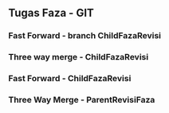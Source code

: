## Tugas Faza - GIT

### Fast Forward - branch ChildFazaRevisi

### Three way merge - ChildFazaRevisi

### Fast Forward - ChildFazaRevisi

### Three Way Merge - ParentRevisiFaza

